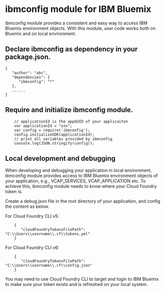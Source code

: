 ibmconfig module for IBM Bluemix
===
 
ibmconfig module provides a consistent and easy way to access IBM Bluemix environment objects. With 
this module, user code works both on Bluemix and on local environment.

## Declare ibmconfig as dependency in your package.json.

```
{
   "author": "abc",
   "dependencies": {
      "ibmconfig": "*" 
   },
   ......
}
```

## Require and initialize ibmconfig module.

```
	// applicationId is the appGUID of your applicaiton
	var applicationId = "xxx";	
	var config = require('ibmconfig');	
	config.initializeSDK(applicationId);
	// print all variables provided by ibmconfig
	console.log(JSON.stringify(config));
```

## Local development and debugging

When developing and debugging your application in local environment, ibmconfig module provides access to 
IBM Bluemix environment objects of your application, e.g., VCAP_SERVICES, VCAP_APPLICATION etc. To achieve this, 
ibmconfig module needs to know where your Cloud Foundry token is. 

Create a debug.json file in the root directory of your application, and config the content as below.

For Cloud Foundry CLI v5:
```
	{
	   "cloudFoundryTokensFilePath": "C:\\Users\\username\\.cf\\tokens.yml"
	}
```	

For Cloud Foundry CLI v6:
```	
	{
	   "cloudFoundryTokensFilePath": "C:\\Users\\username\\.cf\\config.json"
	}
```	

You may need to use Cloud Foundry CLI to target and login to IBM Bluemix to make sure your token exists and is 
refreshed on your local system.